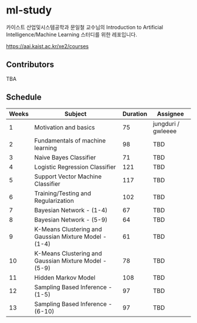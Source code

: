 # ml-study

카이스트 산업및시스템공학과 문일철 교수님의 
Introduction to Artificial Intelligence/Machine Learning 스터디를 위한 레포입니다.

https://aai.kaist.ac.kr/xe2/courses

## Contributors

TBA

## Schedule

| Weeks | Subject | Duration |Assignee| 
| ------ | ------ | ------ | ------ |
|1| Motivation and basics | 75 | jungduri / gwleeee |
|2| Fundamentals of machine learning | 98 | TBD |
|3| Naive Bayes Classifier | 71 | TBD |
|4| Logistic Regression Classifier | 121 | TBD |
|5| Support Vector Machine Classifier | 117 | TBD |
|6| Training/Testing and Regularization | 102 | TBD |
|7| Bayesian Network - (1-4) | 67 | TBD |
|8| Bayesian Network - (5-9) | 64 | TBD |
|9| K-Means Clustering and Gaussian Mixture Model - (1-4) | 61 | TBD |
|10| K-Means Clustering and Gaussian Mixture Model - (5-9) | 78 | TBD |
|11| Hidden Markov Model | 108 | TBD |
|12| Sampling Based Inference - (1-5) | 97 | TBD |
|13| Sampling Based Inference - (6-10) | 97 | TBD |
